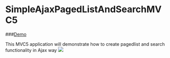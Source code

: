 # SimpleAjaxPagedListAndSearchMVC5

###[Demo](http://ajaxpagination.azurewebsites.net/)

This MVC5 application will demonstrate how to create pagedlist and search functionality in Ajax way
![](https://raw.github.com/ungleng/SimpleAjaxPagedListAndSearchMVC5/master/screenshot/screenshot.png)
